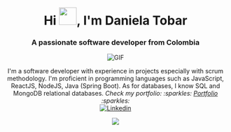<h1 align="center">Hi <img height="40" src="https://raw.githubusercontent.com/innng/innng/master/assets/kyubey.gif"/>, I'm Daniela Tobar</h1> 

<h3 align="center">A passionate software developer from Colombia</h3>


<div>
  <div align="center" >
  <img alt="GIF" src="https://i.pinimg.com/originals/40/4f/26/404f2669dea325afd0f7e1024b02d818.gif" /> 
  <p align="" > I'm a software developer with experience in projects especially with scrum methodology. 
  I'm proficient in programming languages such as JavaScript, ReactJS, NodeJS, Java (Spring Boot). As for databases, I know SQL and MongoDB relational databases.
  <i> Check my portfolio: :sparkles: <a href='https://daniela-tobar-moreno.vercel.app/'>Portfolio</a> :sparkles: </i><br>
  <a href="https://www.linkedin.com/in/daniela-tobar-moreno" target="blank"><img align="center" src="https://img.shields.io/badge/LinkedIn-0077B5?style=for-the-     badge&logo=linkedin&logoColor=white" alt="Linkedin"/></a>
<div>


<p align="center">
<a href="https://open.spotify.com/playlist/1pwqldK51eqyXWJObFHC19?si=ad89bc4bb7c345f5" target="blank"><img align="center" src="https://novatorem.vercel.app/api/spotify?background_color=0d1117&border_color=ffffff" /></a
</p>





